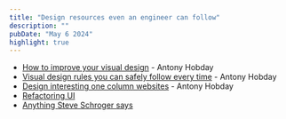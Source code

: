 ```yaml
---
title: "Design resources even an engineer can follow"
description: ""
pubDate: "May 6 2024"
highlight: true
---
```


- [How to improve your visual design](https://anthonyhobday.com/books/visualdesign/) - Antony Hobday
- [Visual design rules you can safely follow every time](https://anthonyhobday.com/sideprojects/saferules/) - Antony Hobday
- [Design interesting one column websites](https://anthonyhobday.com/books/singlecolumndesign/) - Antony Hobday
- [Refactoring UI](https://www.refactoringui.com/)
- [Anything Steve Schroger says](https://twitter.com/steveschoger)
